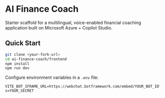 # AI Finance Coach

Starter scaffold for a multilingual, voice-enabled financial coaching application built on Microsoft Azure + Copilot Studio.

## Quick Start

```bash
git clone <your-fork-url>
cd ai-finance-coach/frontend
npm install
npm run dev
```

Configure environment variables in a `.env` file:

```
VITE_BOT_IFRAME_URL=https://webchat.botframework.com/embed/YOUR_BOT_ID?s=YOUR_SECRET
```
